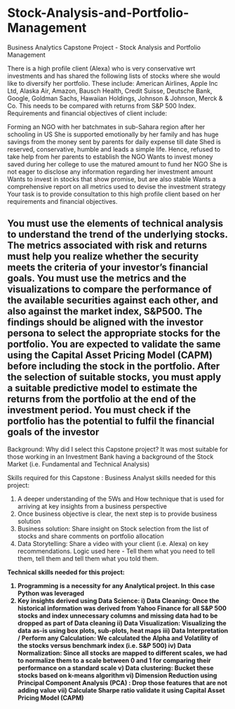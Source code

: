 # Stock-Analysis-and-Portfolio-Management
Business Analytics Capstone Project - Stock Analysis and Portfolio Management

There is a high profile client (Alexa) who is very conservative wrt investments and has shared the following lists of stocks where she would like to diversify her portfolio. These include: American Airlines, Apple Inc Ltd, Alaska Air, Amazon, Bausch Health, Credit Suisse, Deutsche Bank, Google, Goldman Sachs, Hawaiian Holdings, Johnson & Johnson, Merck & Co. This needs to be compared with returns from S&P 500 Index.
Requirements and financial objectives of client include:

Forming an NGO with her batchmates in sub-Sahara region after her schooling in US
She is supported emotionally by her family and has huge savings from the money sent by parents for daily expense till date
Shed is reserved, conservative, humble and leads a simple life. Hence, refused to take help from her parents to establish the NGO
Wants to invest money saved during her college to use the matured amount to fund her NGO
She is not eager to disclose any information regarding her investment amount
Wants to invest in stocks that show promise, but are also stable
Wants a comprehensive report on all metrics used to devise the investment strategy
Your task is to provide consultation to this high profile client based on her requirements and financial objectives.

You must use the elements of technical analysis to understand the trend of the underlying stocks. The metrics associated with risk and returns must help you realize whether the security meets the criteria of your investor’s financial goals.
You must use the metrics and the visualizations to compare the performance of the available securities against each other, and also against the market index, S&P500.
The findings should be aligned with the investor persona to select the appropriate stocks for the portfolio. You are expected to validate the same using the Capital Asset Pricing Model (CAPM) before including the stock in the portfolio.
After the selection of suitable stocks, you must apply a suitable predictive model to estimate the returns from the portfolio at the end of the investment period. You must check if the portfolio has the potential to fulfil the financial goals of the investor
--------------------------------------------------------------

Background: Why did I select this Capstone project?
It was most suitable for those working in an Investment Bank having a background of the Stock Market (i.e. Fundamental and Technical Analysis)

Skills required for this Capstone :
<A> Business Analyst skills needed for this project:
1. A deeper understanding of the 5Ws and How technique that is used for arriving at key insights from a business perspective
2. Once business objective is clear, the next step is to provide business solution
3. Business solution: Share insight on Stock selection from the list of stocks and share comments on portfolio allocation
4. Data Storytelling: Share a video with your client (i.e. Alexa) on key recommendations. Logic used here - Tell them what you need to tell them, tell them and tell them what you told them.

<B> Technical skills needed for this project:
1. Programming is a necessity for any Analytical project. In this case Python was leveraged
2. Key insights derived using Data Science:
i) Data Cleaning: Once the historical information was derived from Yahoo Finance for all S&P 500 stocks and index unnecessary columns and missing data had to be dropped as part of Data cleaning
ii) Data Visualization: Visualizing the data as-is using box plots, sub-plots, heat maps
iii) Data Interpretation / Perform any Calculation: We calculated the Alpha and Volatility of the stocks versus benchmark index (i.e. S&P 500)
iv) Data Normalization: Since all stocks are mapped to different scales, we had to normalize them to a scale between 0 and 1 for comparing their performance on a standard scale
v) Data clustering: Bucket these stocks based on k-means algorithm
vi) Dimension Reduction using Principal Component Analysis (PCA) : Drop those features that are not adding value
vii) Calculate Sharpe ratio validate it using Capital Asset Pricing Model (CAPM)
